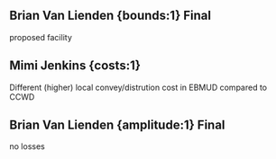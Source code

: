 ## Brian Van Lienden {bounds:1} Final
proposed facility

## Mimi Jenkins {costs:1} 
Different (higher) local convey/distrution cost in EBMUD compared to CCWD

## Brian Van Lienden {amplitude:1} Final
no losses
